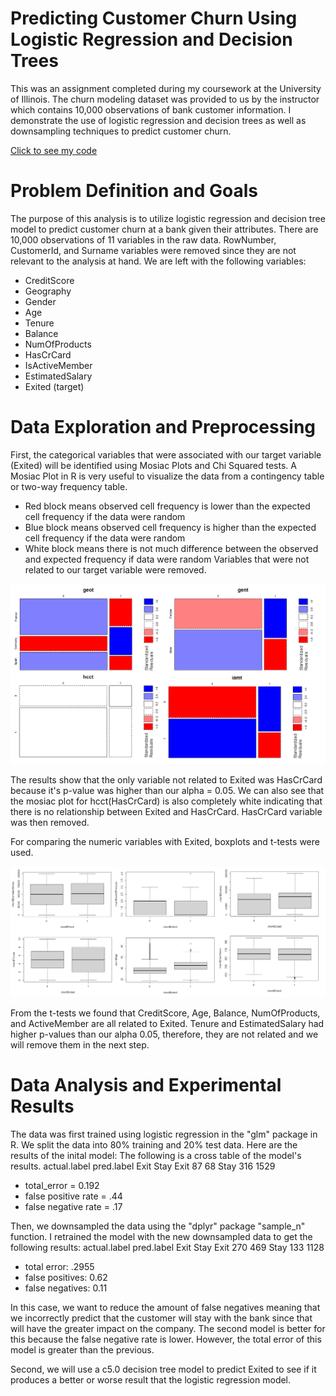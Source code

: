 # Predicting Customer Churn Using Logistic Regression and Decision Trees
This was an assignment completed during my coursework at the University of Illinois. The churn modeling dataset was provided to us by the instructor which contains 10,000 observations of bank customer information. I demonstrate the use of logistic regression and decision trees as well as downsampling techniques to predict customer churn.

[Click to see my code](https://github.com/carissa406/CustomerChurnAnalysis/blob/main/Churn.Rmd)

# Problem Definition and Goals
The purpose of this analysis is to utilize logistic regression and decision tree model to predict customer churn at a bank given their attributes. There are 10,000 observations of 11 variables in the raw data. RowNumber, CustomerId, and Surname variables were removed since they are not relevant to the analysis at hand.
We are left with the following variables:
- CreditScore
- Geography
- Gender
- Age
- Tenure
- Balance
- NumOfProducts
- HasCrCard
- IsActiveMember
- EstimatedSalary
- Exited (target)

# Data Exploration and Preprocessing
First, the categorical variables that were associated with our target variable (Exited) will be identified using Mosiac Plots and Chi Squared tests. A Mosiac Plot in R is very useful to visualize the data from a contingency table or two-way frequency table. 
- Red block means observed cell
frequency is lower than the expected
cell frequency if the data were random
- Blue block means observed cell
frequency is higher than the expected
cell frequency if the data were random
- White block means there is not much
difference between the observed and
expected frequency if data were
random
Variables that were not related to our target variable were removed. 

![Mosaic Plots](https://github.com/carissa406/CustomerChurnAnalysis/blob/main/mosaicplots.png)

The results show that the only variable not related to Exited was HasCrCard because it's p-value was higher than our alpha = 0.05. We can also see that the mosiac plot for hcct(HasCrCard) is also completely white indicating that there is no relationship between Exited and HasCrCard. HasCrCard variable was then removed.

For comparing the numeric variables with Exited, boxplots and t-tests were used. 

![Box Plots](https://github.com/carissa406/CustomerChurnAnalysis/blob/main/Boxplots.png)

From the t-tests we found that CreditScore, Age, Balance, NumOfProducts, and ActiveMember are all related to Exited. Tenure and EstimatedSalary had higher p-values than our alpha 0.05, therefore, they are not related and we will remove them in the next step.

# Data Analysis and Experimental Results

The data was first trained using logistic regression in the "glm" package in R. We split the data into 80% training and 20% test data. 
Here are the results of the inital model:
The following is a cross table of the model's results.
          actual.label
pred.label Exit Stay
      Exit   87   68
      Stay  316 1529
      
* total_error = 0.192
* false positive rate = .44
* false negative rate = .17

Then, we downsampled the data using the "dplyr" package "sample_n" function. I retrained the model with the new downsampled data to get the following results: 
          actual.label
pred.label Exit Stay
      Exit  270  469
      Stay  133 1128
      
* total error: .2955
* false positives: 0.62
* false negatives: 0.11

In this case, we want to reduce the amount of false negatives meaning that we incorrectly predict that the customer will stay with the bank since that will have the greater impact on the company. The second model is better for this because the false negative rate is lower. However, the total error of this model is greater than the previous.

Second, we will use a c5.0 decision tree model to predict Exited to see if it produces a better or worse result that the logistic regression model.


